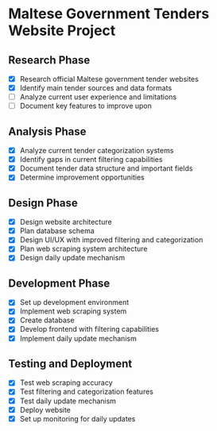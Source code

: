 # Maltese Government Tenders Website Project

## Research Phase
- [x] Research official Maltese government tender websites
- [x] Identify main tender sources and data formats
- [ ] Analyze current user experience and limitations
- [ ] Document key features to improve upon

## Analysis Phase
- [x] Analyze current tender categorization systems
- [x] Identify gaps in current filtering capabilities
- [x] Document tender data structure and important fields
- [x] Determine improvement opportunities

## Design Phase
- [x] Design website architecture
- [x] Plan database schema
- [x] Design UI/UX with improved filtering and categorization
- [x] Plan web scraping system architecture
- [x] Design daily update mechanism

## Development Phase
- [x] Set up development environment
- [x] Implement web scraping system
- [x] Create database
- [x] Develop frontend with filtering capabilities
- [x] Implement daily update mechanism

## Testing and Deployment
- [x] Test web scraping accuracy
- [x] Test filtering and categorization features
- [x] Test daily update mechanism
- [x] Deploy website
- [x] Set up monitoring for daily updates
